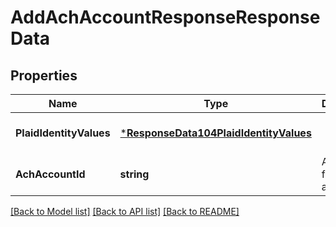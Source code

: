 # AddAchAccountResponseResponseData

## Properties
Name | Type | Description | Notes
------------ | ------------- | ------------- | -------------
**PlaidIdentityValues** | [***ResponseData104PlaidIdentityValues**](ResponseData104_plaid_identity_values.md) |  | [optional] [default to null]
**AchAccountId** | **string** | A unique ID for an ACH account | [default to null]

[[Back to Model list]](../README.md#documentation-for-models) [[Back to API list]](../README.md#documentation-for-api-endpoints) [[Back to README]](../README.md)

